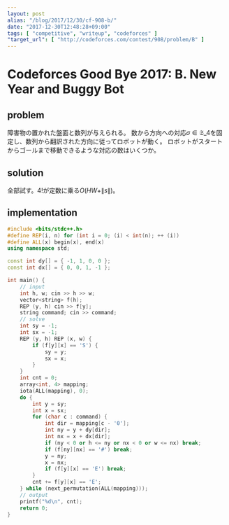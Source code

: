 ```yaml
---
layout: post
alias: "/blog/2017/12/30/cf-908-b/"
date: "2017-12-30T12:48:28+09:00"
tags: [ "competitive", "writeup", "codeforces" ]
"target_url": [ "http://codeforces.com/contest/908/problem/B" ]
---
```


# Codeforces Good Bye 2017: B. New Year and Buggy Bot

## problem

障害物の置かれた盤面と数列が与えられる。
数から方向への対応$\sigma \in \mathfrak{S}\_4$を固定し、数列から翻訳された方向に従ってロボットが動く。
ロボットがスタートからゴールまで移動できるような対応の数はいくつか。

## solution

全部試す。$4!$が定数に乗る$O(HW + \|s\|)$。

## implementation

``` c++
#include <bits/stdc++.h>
#define REP(i, n) for (int i = 0; (i) < int(n); ++ (i))
#define ALL(x) begin(x), end(x)
using namespace std;

const int dy[] = { -1, 1, 0, 0 };
const int dx[] = { 0, 0, 1, -1 };

int main() {
    // input
    int h, w; cin >> h >> w;
    vector<string> f(h);
    REP (y, h) cin >> f[y];
    string command; cin >> command;
    // solve
    int sy = -1;
    int sx = -1;
    REP (y, h) REP (x, w) {
        if (f[y][x] == 'S') {
            sy = y;
            sx = x;
        }
    }
    int cnt = 0;
    array<int, 4> mapping;
    iota(ALL(mapping), 0);
    do {
        int y = sy;
        int x = sx;
        for (char c : command) {
            int dir = mapping[c - '0'];
            int ny = y + dy[dir];
            int nx = x + dx[dir];
            if (ny < 0 or h <= ny or nx < 0 or w <= nx) break;
            if (f[ny][nx] == '#') break;
            y = ny;
            x = nx;
            if (f[y][x] == 'E') break;
        }
        cnt += f[y][x] == 'E';
    } while (next_permutation(ALL(mapping)));
    // output
    printf("%d\n", cnt);
    return 0;
}
```
